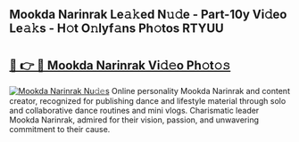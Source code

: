 ## Mookda Narinrak Le𝚊𝚔ed N𝚞𝚍e - Part-10y Vi𝚍eo Le𝚊𝚔s - H𝚘t O𝚗lyf𝚊ns Ph𝚘tos RTYUU

# <h2><a href="http://hf5xigx.feru.top/?c=Mookda+Narinrak">🔗 👉 🔴 Mookda Narinrak Vi𝚍𝚎o Ph𝚘t𝚘𝚜</a></h2>

[![Mookda Narinrak Nu𝚍𝚎s](https://i.imgur.com/0TWrTi3.gif)](http://hf5xigx.feru.top/?c=Mookda+Narinrak)
Online personality Mookda Narinrak and content creator, recognized for publishing dance and lifestyle material through solo and collaborative dance routines and mini vlogs. Charismatic leader Mookda Narinrak, admired for their vision, passion, and unwavering commitment to their cause. 
